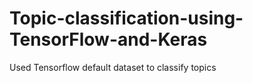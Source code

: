 # Topic-classification-using-TensorFlow-and-Keras
Used Tensorflow default dataset to classify topics
